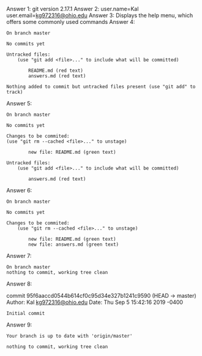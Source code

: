 Answer 1: git version 2.17.1
Answer 2: user.name=Kal
          user.email=kg972316@ohio.edu
Answer 3: Displays the help menu, which offers some commonly used commands
Answer 4: 

    On branch master

    No commits yet

    Untracked files:
        (use "git add <file>..." to include what will be committed)

            README.md (red text)
            answers.md (red text)

    Nothing added to commit but untracked files present (use "git add" to track)

Answer 5: 

    On branch master

    No commits yet

    Changes to be commited:
    (use "git rm --cached <file>..." to unstage)

            new file: README.md (green text)

    Untracked files:
        (use "git add <file>..." to include what will be committed)

            answers.md (red text)

Answer 6:

    On branch master

    No commits yet

    Changes to be commited:
        (use "git rm --cached <file>..." to unstage)

            new file: README.md (green text)
            new file: answers.md (green text)

Answer 7:

    On branch master
    nothing to commit, working tree clean

Answer 8:

commit 95f6aaccd0544b614cf0c95d34e327b1241c9590 (HEAD -> master)
Author: Kal <kg972316@ohio.edu>
Date:   Thu Sep 5 15:42:16 2019 -0400

    Initial commit

Answer 9: 

    Your branch is up to date with 'origin/master'

    nothing to commit, working tree clean

